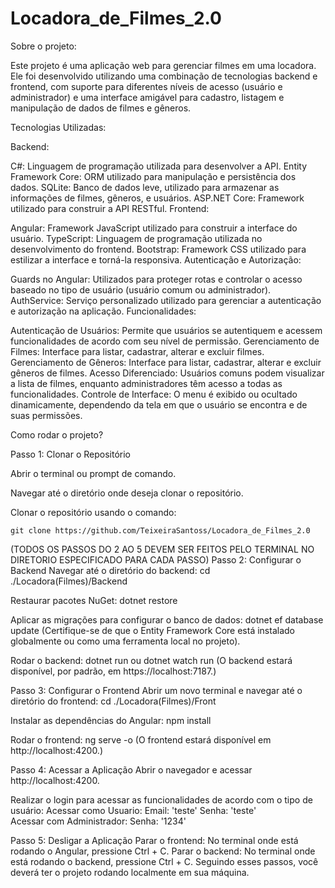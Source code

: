 # Locadora_de_Filmes_2.0
Sobre o projeto:

Este projeto é uma aplicação web para gerenciar filmes em uma locadora. Ele foi desenvolvido utilizando uma combinação de tecnologias backend e frontend, com suporte para diferentes níveis de acesso (usuário e administrador) e uma interface amigável para cadastro, listagem e manipulação de dados de filmes e gêneros.

Tecnologias Utilizadas:

Backend:

C#: Linguagem de programação utilizada para desenvolver a API.
Entity Framework Core: ORM utilizado para manipulação e persistência dos dados.
SQLite: Banco de dados leve, utilizado para armazenar as informações de filmes, gêneros, e usuários.
ASP.NET Core: Framework utilizado para construir a API RESTful.
Frontend:

Angular: Framework JavaScript utilizado para construir a interface do usuário.
TypeScript: Linguagem de programação utilizada no desenvolvimento do frontend.
Bootstrap: Framework CSS utilizado para estilizar a interface e torná-la responsiva.
Autenticação e Autorização:

Guards no Angular: Utilizados para proteger rotas e controlar o acesso baseado no tipo de usuário (usuário comum ou administrador).
AuthService: Serviço personalizado utilizado para gerenciar a autenticação e autorização na aplicação.
Funcionalidades:

Autenticação de Usuários: Permite que usuários se autentiquem e acessem funcionalidades de acordo com seu nível de permissão.
Gerenciamento de Filmes: Interface para listar, cadastrar, alterar e excluir filmes.
Gerenciamento de Gêneros: Interface para listar, cadastrar, alterar e excluir gêneros de filmes.
Acesso Diferenciado: Usuários comuns podem visualizar a lista de filmes, enquanto administradores têm acesso a todas as funcionalidades.
Controle de Interface: O menu é exibido ou ocultado dinamicamente, dependendo da tela em que o usuário se encontra e de suas permissões.

Como rodar o projeto?

Passo 1: Clonar o Repositório

  Abrir o terminal ou prompt de comando.
  
  Navegar até o diretório onde deseja clonar o repositório.
  
  Clonar o repositório usando o comando:
  
    git clone https://github.com/TeixeiraSantoss/Locadora_de_Filmes_2.0

(TODOS OS PASSOS DO 2 AO 5 DEVEM SER FEITOS PELO TERMINAL NO DIRETORIO ESPECIFICADO PARA CADA PASSO)
Passo 2: Configurar o Backend 
  Navegar até o diretório do backend:
    cd ./Locadora(Filmes)/Backend
    
  Restaurar pacotes NuGet:
    dotnet restore
    
  Aplicar as migrações para configurar o banco de dados:
    dotnet ef database update
  (Certifique-se de que o Entity Framework Core está instalado globalmente ou como uma ferramenta local no projeto).
  
  Rodar o backend:
    dotnet run ou dotnet watch run
    (O backend estará disponível, por padrão, em https://localhost:7187.)

Passo 3: Configurar o Frontend
  Abrir um novo terminal e navegar até o diretório do frontend:
    cd ./Locadora(Filmes)/Front
    
  Instalar as dependências do Angular:
    npm install
    
  Rodar o frontend:
    ng serve -o
    (O frontend estará disponível em http://localhost:4200.)

Passo 4: Acessar a Aplicação
  Abrir o navegador e acessar http://localhost:4200.
  
  Realizar o login para acessar as funcionalidades de acordo com o tipo de usuário:
    Acessar como Usuario:
      Email: 'teste'
      Senha: 'teste'      
    Acessar com Administrador:
      Senha: '1234'
      
Passo 5: Desligar a Aplicação
  Parar o frontend: No terminal onde está rodando o Angular, pressione Ctrl + C.
  Parar o backend: No terminal onde está rodando o backend, pressione Ctrl + C.
Seguindo esses passos, você deverá ter o projeto rodando localmente em sua máquina.

